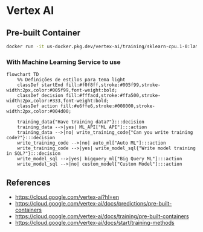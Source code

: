 # Vertex AI


## Pre-built Container

```sh
docker run -it us-docker.pkg.dev/vertex-ai/training/sklearn-cpu.1-0:latest sh
```

### With Machine Learning Service to use 

```mermaid  
flowchart TD
    %% Definições de estilos para tema light
    classDef startEnd fill:#f0f8ff,stroke:#005f99,stroke-width:2px,color:#005f99,font-weight:bold;
    classDef decision fill:#fffacd,stroke:#ffa500,stroke-width:2px,color:#333,font-weight:bold;
    classDef action fill:#e6ffe6,stroke:#008000,stroke-width:2px,color:#004d00;

    training_data{"Have training data?"}:::decision
    training_data -->|yes| ML_API["ML API"]:::action
    training_data -->|no| write_training_code{"Can you write training code?"}:::decision
    write_training_code -->|no| auto_ml["Auto ML"]:::action
    write_training_code -->|yes| write_model_sql{"Write model training in SQL?"}:::decision    
    write_model_sql -->|yes| bigquery_ml["Big Query ML"]:::action
    write_model_sql -->|no| custom_model["Custom Model"]:::action
```

## References

- https://cloud.google.com/vertex-ai?hl=en
- https://cloud.google.com/vertex-ai/docs/predictions/pre-built-containers
- https://cloud.google.com/vertex-ai/docs/training/pre-built-containers
- https://cloud.google.com/vertex-ai/docs/start/training-methods